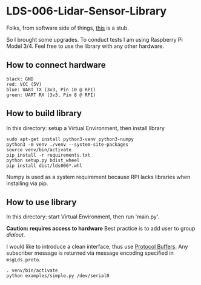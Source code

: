 # LDS-006-Lidar-Sensor-Library

Folks, from software side of things, [this](https://www.jentsch.io/lds-006-lidar-sensor-reverse-engineering/) is a stub.

So I brought some upgrades. To conduct tests I am using Raspberry Pi Model 3/4. Feel free to use the library with any other hardware.

## How to connect hardware

```
black: GND
red: VCC (5V)
blue: UART TX (3v3, Pin 10 @ RPI)
green: UART RX (3v3, Pin 8 @ RPI)
```

## How to build library

In this directory: setup a Virtual Environment, then install library
```
sudo apt-get install python3-venv python3-numpy
python3 -m venv ./venv --system-site-packages
source venv/bin/activate
pip install -r requirements.txt
python setup.py bdist_wheel
pip install dist/lds006*.whl
```

Numpy is used as a system requirement because RPI lacks libraries when installing via pip.

## How to use  library

In this directory: start Virtual Environment, then run 'main.py'.

**Caution: requires access to hardware** Best practice is to add user to group *dialout*.

I would like to introduce a clean interface, thus use [Protocol Buffers](https://protobuf.dev/getting-started/pythontutorial/). Any subscriber message is returned via message encoding specified in `msgLds.proto`.

```
. venv/bin/activate
python examples/simple.py /dev/serial0
```